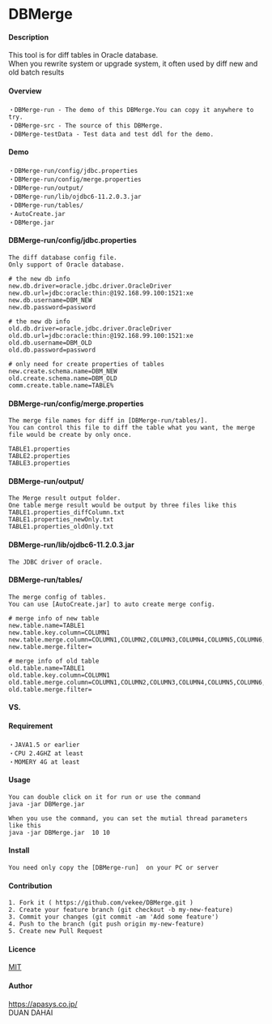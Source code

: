 # DBMerge

#### Description
This tool is for diff tables in Oracle database.  
When you rewrite system or upgrade system, it often used by diff new and old batch results 

#### Overview
    ・DBMerge-run - The demo of this DBMerge.You can copy it anywhere to try.  
    ・DBMerge-src - The source of this DBMerge.  
    ・DBMerge-testData - Test data and test ddl for the demo.  

#### Demo
    ・DBMerge-run/config/jdbc.properties  
    ・DBMerge-run/config/merge.properties  
    ・DBMerge-run/output/  
    ・DBMerge-run/lib/ojdbc6-11.2.0.3.jar  
    ・DBMerge-run/tables/  
    ・AutoCreate.jar  
    ・DBMerge.jar  

#### DBMerge-run/config/jdbc.properties  
    The diff database config file.  
    Only support of Oracle database.  

    # the new db info
    new.db.driver=oracle.jdbc.driver.OracleDriver
    new.db.url=jdbc:oracle:thin:@192.168.99.100:1521:xe
    new.db.username=DBM_NEW
    new.db.password=password

    # the new db info
    old.db.driver=oracle.jdbc.driver.OracleDriver
    old.db.url=jdbc:oracle:thin:@192.168.99.100:1521:xe
    old.db.username=DBM_OLD
    old.db.password=password

    # only need for create properties of tables
    new.create.schema.name=DBM_NEW
    old.create.schema.name=DBM_OLD
    comm.create.table.name=TABLE%

#### DBMerge-run/config/merge.properties
    The merge file names for diff in [DBMerge-run/tables/].
    You can control this file to diff the table what you want, the merge file would be create by only once.

    TABLE1.properties
    TABLE2.properties
    TABLE3.properties

#### DBMerge-run/output/
    The Merge result output folder.
    One table merge result would be output by three files like this
    TABLE1.properties_diffColumn.txt
    TABLE1.properties_newOnly.txt
    TABLE1.properties_oldOnly.txt

#### DBMerge-run/lib/ojdbc6-11.2.0.3.jar
    The JDBC driver of oracle.

#### DBMerge-run/tables/
    The merge config of tables.
    You can use [AutoCreate.jar] to auto create merge config.

    # merge info of new table 
    new.table.name=TABLE1
    new.table.key.column=COLUMN1
    new.table.merge.column=COLUMN1,COLUMN2,COLUMN3,COLUMN4,COLUMN5,COLUMN6,COLUMN7,COLUMN8,COLUMN9,COLUMN10,COLUMN11
    new.table.merge.filter=

    # merge info of old table 
    old.table.name=TABLE1
    old.table.key.column=COLUMN1
    old.table.merge.column=COLUMN1,COLUMN2,COLUMN3,COLUMN4,COLUMN5,COLUMN6,COLUMN7,COLUMN8,COLUMN9,COLUMN10,COLUMN11
    old.table.merge.filter=


#### VS. 

#### Requirement
    ・JAVA1.5 or earlier
    ・CPU 2.4GHZ at least
    ・MOMERY 4G at least

#### Usage
    You can double click on it for run or use the command  
    java -jar DBMerge.jar  

    When you use the command, you can set the mutial thread parameters like this  
    java -jar DBMerge.jar  10 10  

#### Install
    You need only copy the [DBMerge-run]  on your PC or server

#### Contribution
    1. Fork it ( https://github.com/vekee/DBMerge.git )
    2. Create your feature branch (git checkout -b my-new-feature)
    3. Commit your changes (git commit -am 'Add some feature')
    4. Push to the branch (git push origin my-new-feature)
    5. Create new Pull Request

#### Licence
[MIT](https://github.com/tcnksm/tool/blob/master/LICENCE)

#### Author
https://apasys.co.jp/  
DUAN DAHAI  
